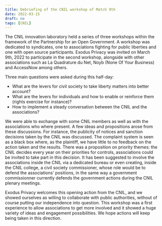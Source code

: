 ```yaml
---
title: Debriefing of the CNIL workshop of Match 9th
date: 2022-03-15
draft: no
tags: [CNIL]
---
```


The CNIL innovation laboratory held a series of three workshops within the framework of the Partnership for an Open Government. A workshop was dedicated to syndicates, one to associations fighting for public liberties and one with open source participants. Exodus Privacy was invited on March 9th, 2022 to participate in the second workshop, alongside with other associations such as La Quadrature du Net, Noyb (None Of Your Business) and AccessNow among others.

Three main questions were asked during this half-day:

- What are the levers for civil society to take liberty matters into better account?
- What are the levers for individuals and how to enable or reinforce them (rights exercise for instance)?
- How to implement a steady conversation between the CNIL and the associations?

We were able to exchange with some CNIL members as well as with the associations who where present. A few ideas and propositions arose from these discussions. For instance, the publicity of notices and sanction decisions taken by the CNIL was discussed. The complaint system is seen as a black box where, as the plaintiff, we have little to no feedback on the action taken and the results. There was a proposition on priority themes: the CNIL decides every year on their priorities for controls, associations could be invited to take part in this decision. It has been suggested to involve the associations inside the CNIL via a dedicated bureau or even creating, inside the CNIL college, a civil society commissioner, whose role would be to defend the associations' positions, in the same way a government commissionner currently defends the government actions during the CNIL plenary meetings.

Exodus Privacy welcomes this opening action from the CNIL, and we showed ourselves as willing to collaborate with public authorities, without of course putting our independence into question. This workshop was a first experience to allow associations to get more involved and it showed a huge variety of ideas and engagement possibilities. We hope actions will keep being taken in this direction.
